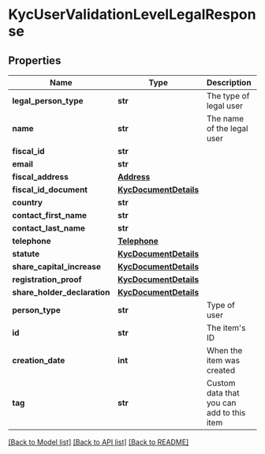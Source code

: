 # KycUserValidationLevelLegalResponse

## Properties
Name | Type | Description | Notes
------------ | ------------- | ------------- | -------------
**legal_person_type** | **str** | The type of legal user | [optional] 
**name** | **str** | The name of the legal user | [optional] 
**fiscal_id** | **str** |  | [optional] 
**email** | **str** |  | [optional] 
**fiscal_address** | [**Address**](Address.md) |  | [optional] 
**fiscal_id_document** | [**KycDocumentDetails**](KycDocumentDetails.md) |  | [optional] 
**country** | **str** |  | [optional] 
**contact_first_name** | **str** |  | [optional] 
**contact_last_name** | **str** |  | [optional] 
**telephone** | [**Telephone**](Telephone.md) |  | [optional] 
**statute** | [**KycDocumentDetails**](KycDocumentDetails.md) |  | [optional] 
**share_capital_increase** | [**KycDocumentDetails**](KycDocumentDetails.md) |  | [optional] 
**registration_proof** | [**KycDocumentDetails**](KycDocumentDetails.md) |  | [optional] 
**share_holder_declaration** | [**KycDocumentDetails**](KycDocumentDetails.md) |  | [optional] 
**person_type** | **str** | Type of user | [optional] 
**id** | **str** | The item&#39;s ID | [optional] 
**creation_date** | **int** | When the item was created | [optional] 
**tag** | **str** | Custom data that you can add to this item | [optional] 

[[Back to Model list]](../README.md#documentation-for-models) [[Back to API list]](../README.md#documentation-for-api-endpoints) [[Back to README]](../README.md)



